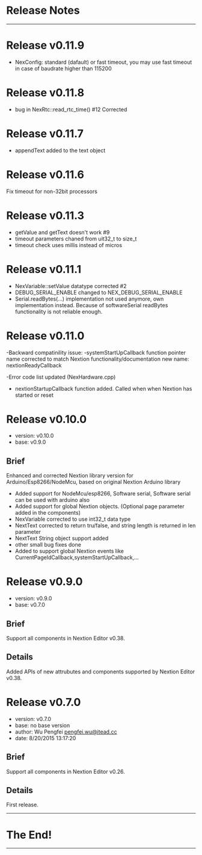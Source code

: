 # Release Notes

--------------------------------------------------------------------------------
# Release v0.11.9
- NexConfig: standard (dafault) or fast timeout,  you may use fast timeout in case of baudrate higher than 115200

# Release v0.11.8
- bug in NexRtc::read_rtc_time() #12 Corrected

# Release v0.11.7
- appendText added to the text object

# Release v0.11.6
Fix timeout for non-32bit processors

# Release v0.11.3
- getValue and getText doesn't work #9 
- timeout parameters chaned from uit32_t to size_t
- timeout check uses millis instead of micros

# Release v0.11.1
- NexVariable::setValue datatype corrected #2
- DEBUG_SERIAL_ENABLE changed to NEX_DEBUG_SERIAL_ENABLE
- Serial.readBytes(...) implementation not used anymore, own implementation instead. Because of softwareSerial readBytes functionality is not reliable enough.

# Release v0.11.0
 -Backward compatinility issue:
     -systemStartUpCallback function pointer name corrected to match Nextion functionality/documentation new name: nextionReadyCallback
     
 -Error code list updated (NexHardware.cpp)
- nextionStartupCallback function added. Called when when Nextion has started or reset

# Release v0.10.0

  - version: v0.10.0
  - base: v0.9.0
## Brief
Enhanced and corrected Nextion library version for Arduino/Esp8266/NodeMcu, based on original Nextion Arduino library

- Added support for NodeMcu/esp8266, Software serial, Software serial can be used with arduino also
- Added support for global Nextion objects. (Optional page parameter added in the components)
- NexVariable corrected to use int32_t data type
- NextText corrected to return tru/false, and string length is returned in len parameter
- NextText String object support added
- other small bug fixes done
- Added to support global Nextion events like CurrentPageIdCallback,systemStartUpCallback,...

# Release v0.9.0

  - version: v0.9.0
  - base: v0.7.0
  
## Brief

Support all components in Nextion Editor v0.38. 

## Details

Added APIs of new attrubutes and components supported by Nextion Editor v0.38.


# Release v0.7.0

  - version: v0.7.0
  - base: no base version
  - author: Wu Pengfei <pengfei.wu@itead.cc>
  - date: 8/20/2015 13:17:20 

## Brief

Support all components in Nextion Editor v0.26. 

## Details

First release. 


--------------------------------------------------------------------------------

# The End!

--------------------------------------------------------------------------------
